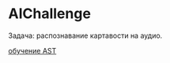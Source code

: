 # AIChallenge

Задача: распознавание картавости на аудио.

[обучение AST](https://colab.research.google.com/drive/1JUFhA95DEjoMXhw5y2rGgfmCaC9xxecb?usp=sharing)

